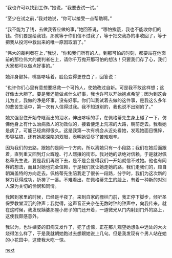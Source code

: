 
“我也许可以找到工作，”她说，“我要去试一试。”

“至少在试之前，”我对她说，“你可以接受一点帮助啊。”

“我不能为了钱，去做我答应做的事，”她回答说，“哪怕挨饿，我也不能收你们的钱。你们要是给我钱，那就等于你们信不过我了，等于把交我办的事收回了，等于把我从投河中救出来的唯一原因取消了。”

“伟大的裁判者在上，”我说，“你和我们所有的人，到那可怕的时刻，都要站在他面前的那位伟大的裁判者在上，请你千万抛开那可怕的想法！只要我们存了心，我们大家都可以做点好事的。”

她浑身颤抖，嘴唇哆嗦着，脸色变得更苍白了，回答说：

“也许你们心里有意想要拯救一个可怜人，使她改过自新。可是我不敢这样想；这好像太大胆了。要是我还能做点什么好事，我也许可以开始抱点希望；因为到这会儿为止，我做的净是坏事，没有好事。你们叫我试着去做的这件事，是我这么多年的悲苦生活中，第一次有人信得过我。我不知道别的，我也说不出别的了。”

她又强忍住开始夺眶而出的泪水，伸出哆嗦的手，在佩格蒂先生身上碰了一下，仿佛他身上有什么治病救人的功效似的，接着便走上荒凉的大路，朝前走去。我看她是病了，可能已经病得很久。这是我第一次有机会从近处看她，发现她面目憔悴，形容枯槁，还有她那深陷的双眼，表明她受尽了苦难艰辛。

因为我们的去路，跟她的是同一个方向，所以离她只有一小段路；我们在她后面跟着，直到重又回到灯火辉煌、行人熙攘的街市。我对她的话绝对信赖，于是就对佩格蒂先生说，要是我们再跟下去，是不是会显得我们一开始就信不过她。他也有同样的想法，而且对她也完全信赖，于是我们就让她走她的路，我们走我们的，顾自朝海盖特的方向走去。佩格蒂先生陪我走了很长一段路，分手时，我们为这次新的努力获得成功，祈祷了一番。不难看出，在佩格蒂先生的脸上，有着一种新的对别人深为关切的怜悯和同情。

我回到家里的时候，已经是半夜了。来到自家的栅栏门前，我正停下脚步，倾听圣保罗教堂深沉的钟声；我觉得，这声音正夹杂在无数时钟的钟声中，向我传来。就在这时候，我发现姨婆那座小房子的门还开着，一道微光从门内射到门外的路上，这使我颇感意外。

我以为，也许姨婆的旧病又发作了，犯了虚惊，正在那儿观望她想象中远处的大火烧得怎么样了，于是我就朝她跑过去想跟她说上几句。但是我发现有个男人站在她的小花园中，这使我大吃一惊。

[next](page609.md)